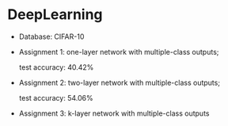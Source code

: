 # DeepLearning
* Database: CIFAR-10

* Assignment 1: one-layer network with multiple-class outputs; 

  test accuracy: 40.42%

* Assignment 2: two-layer network with multiple-class outputs; 

  test accuracy: 54.06%

* Assignment 3: k-layer network with multiple-class outputs
